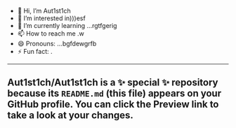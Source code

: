 - 👋 Hi, I’m Aut1st1ch 
- 👀 I’m interested in)))esf
- 🌱 I’m currently learning ...rgtfgerig
- 📫 How to reach me .w
- 😄 Pronouns: ...bgfdewgrfb
- ⚡ Fun fact: .
---
Aut1st1ch/Aut1st1ch is a ✨ special ✨ repository because its `README.md` (this file) appears on your GitHub profile.
You can click the Preview link to take a look at your changes.
---
